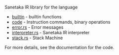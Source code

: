 Sanetaka IR library for the language

-   [builtin](builtin.rs) - builtin functions
-   [code](code.rs) - Instruction commands, binary operations
-   [error.rs](error.rs) - Error messages
-   [interpreter.rs](interpreter.rs) - Sanetaka IR interpreter
-   [stack.rs](stack.rs) - Stack Machine

For more details, see the documentation for the code.
